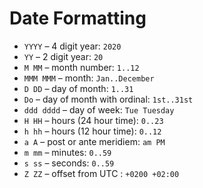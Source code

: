 # Date Formatting

* `YYYY` – 4 digit year: `2020`
* `YY` – 2 digit year: `20`
* `M MM` – month number: `1..12`
* `MMM MMM` – month: `Jan..December`
* `D DD` – day of month: `1..31`
* `Do` – day of month with ordinal: `1st..31st`
* `ddd dddd` – day of week: `Tue Tuesday`
* `H HH` – hours (24 hour time): `0..23`
* `h hh` – hours (12 hour time): `0..12`
* `a A` – post or ante meridiem: `am PM`
* `m mm` – minutes: `0..59`
* `s ss` – seconds: `0..59`
* `Z ZZ` – offset from UTC : `+0200 +02:00`
